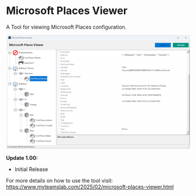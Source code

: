 # Microsoft Places Viewer
A Tool for viewing Microsoft Places configuration.

<p align="center">
  <img src="https://github.com/jamescussen/microsoft-places-viewer/raw/main/MicrosoftPlacesViewer-sm.png" alt="Tool Image"/>
</p>

**Update 1.00:**

* Initial Release

For more details on how to use the tool visit: https://www.myteamslab.com/2025/02/microsoft-places-viewer.html
